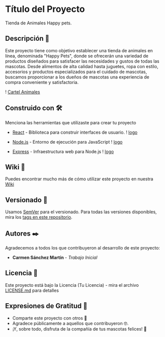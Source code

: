 # Título del Proyecto

Tienda de Animales Happy pets.

## Descripción 🚀

Este proyecto tiene como objetivo establecer una tienda de animales en línea, denominada "Happy Pets", donde se ofrecerán una variedad de productos diseñados para satisfacer las necesidades y gustos de todas las mascotas. Desde alimentos de alta calidad hasta juguetes, ropa con estilo, accesorios y productos especializados para el cuidado de mascotas, buscamos proporcionar a los dueños de mascotas una experiencia de compra conveniente y satisfactoria.

! [Cartel Animales](tiendas-animales.jpg)


## Construido con 🛠️

Menciona las herramientas que utilizaste para crear tu proyecto

* [React](https://es.react.dev/learn) - Biblioteca para construir interfaces de usuario.
! [logo](react-logo.jpg)

* [Node.js](https://nodejs.org/es/docs) - Entorno de ejecución para JavaScript
! [logo](descarga.png)

* [Express](https://expressjs.com/) - Infraestructura web para Node.js
! [logo](express.png)

## Wiki 📖

Puedes encontrar mucho más de cómo utilizar este proyecto en nuestra [Wiki](https://github.com/carmensanchez19/proyectoIntegrado)

## Versionado 📌

Usamos [SemVer](http://semver.org/) para el versionado. Para todas las versiones disponibles, mira los [tags en este repositorio](https://github.com/tu/proyecto/tags).

## Autores ✒️

Agradecemos a todos los que contribuyeron al desarrollo de este proyecto:

* **Carmen Sánchez Martín** - *Trabajo Inicial*

## Licencia 📄

Este proyecto está bajo la Licencia (Tu Licencia) - mira el archivo [LICENSE.md](LICENSE.md) para detalles

## Expresiones de Gratitud 🎁

* Comparte este proyecto con otros 📢
* Agradece públicamente a aquellos que contribuyeron 🤓.
* ¡Y, sobre todo, disfruta de la compañía de tus mascotas felices! 🐾